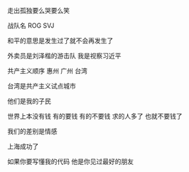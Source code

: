 走出孤独要么哭要么笑

战队名 ROG SVJ

和平的意思是发生过了就不会再发生了

外卖员是刘泽楷的游击队 我是视察习近平

共产主义顺序 惠州 广州 台湾

台湾是共产主义试点城市

他们是我的子民

世界上本没有钱 有的要钱 有的不要钱 求的人多了 也就不要钱了

我们的差别是情感

上海成功了

如果你要写懂我的代码 他是你见过最好的朋友
